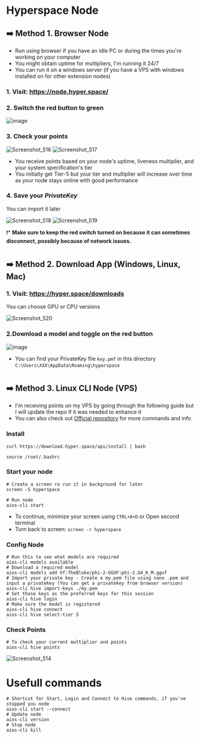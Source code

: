 # Hyperspace Node
## ➡️ Method 1. Browser Node
* Run using browser if you have an idle PC or during the times you're working on your computer
* You might obtain uptime for multipliers, I'm running it 24/7
* You can run it on a windows server (if you have a VPS with windows installed on for other extension nodes)

### 1. Visit: https://node.hyper.space/

### 2. Switch the red button to green

![image](https://github.com/user-attachments/assets/727b0c1e-031b-4f5c-9bb6-60a4becaf19b)

### 3. Check your points

![Screenshot_516](https://github.com/user-attachments/assets/3697612a-9ee6-4d7e-837c-f74d5cbacf8d)
![Screenshot_517](https://github.com/user-attachments/assets/6682b24d-224e-4e4c-96d3-4961a024eb77)

* You receive points based on your node's uptime, liveness multiplier, and your system specification's tier
* You initially get Tier-5 but your tier and multiplier will increase over time as your node stays online with good performance

### 4. Save your *PrivateKey*
You can import it later

![Screenshot_518](https://github.com/user-attachments/assets/3e08837d-1261-4873-b038-e7f86222d1b2)
![Screenshot_519](https://github.com/user-attachments/assets/67506c7d-9932-462c-a4d0-29f3992d7e4a)

❗️* **Make sure to keep the red switch turned on because it can sometimes disconnect, possibly because of network issues.**

#

## ➡️ Method 2. Download App (Windows, Linux, Mac)
### 1. Visit: https://hyper.space/downloads
You can choose GPU or CPU versions

![Screenshot_520](https://github.com/user-attachments/assets/45db8805-a579-489a-ad87-14f011332c4e)

### 2.Download a model and toggle on the red button

![image](https://github.com/user-attachments/assets/e79f90f3-7c50-4a8c-a352-712844592092)

* You can find your PrivateKey file `key.pmf` in this directory `C:\Users\XXX\AppData\Roaming\hyperspace`

#

## ➡️ Method 3. Linux CLI Node (VPS)
* I'm receiving points on my VPS by going through the following guide but I will update the repo if it was needed to enhance it
* You can also check out [Official repository](https://github.com/hyperspaceai/aios-cli?tab=readme-ov-file) for more commands and info

### Install
```
curl https://download.hyper.space/api/install | bash

source /root/.bashrc
```

### Start your node
```console
# Create a screen ro run it in background for later
screen -S hyperspace

# Run node
aios-cli start
```
* To continue, minimize your screen using `CTRL+A+D` or Open second terminal
* Turn back to screen: `screen -r hyperspace`

### Config Node
```console
# Run this to see what models are required
aios-cli models available
# Download a required model
aios-cli models add hf:TheBloke/phi-2-GGUF:phi-2.Q4_K_M.gguf
# Import your private key - Create a my.pem file using nano .pem and input a privatekey (You can get a privatekey from browser version)
aios-cli hive import-keys ./my.pem
# Set those keys as the preferred keys for this session
aios-cli hive login
# Make sure the model is registered
aios-cli hive connect
aios-cli hive select-tier 5
```

### Check Points
```
# To check your current multiplier and points
aios-cli hive points
```

![Screenshot_514](https://github.com/user-attachments/assets/b840775e-6c58-4fe4-bd95-a5b876ba7de5)


# Usefull commands
```console
# Shortcut for Start, Login and Connect to Hive commands, if you've stopped you node
aios-cli start --connect
# Update node
aios-cli version
# Stop node
aios-cli kill
```
